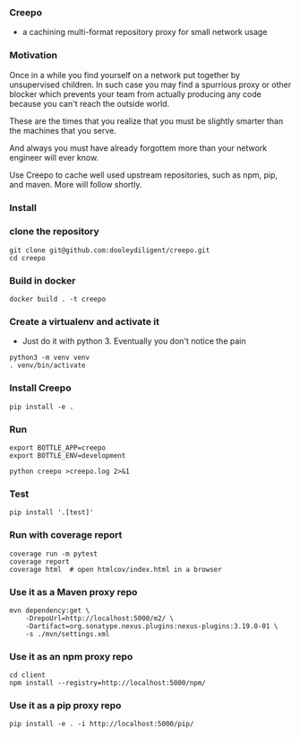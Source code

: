 ### Creepo
  - a cachining multi-format repository proxy for small network usage

### Motivation
Once in a while you find yourself on a network put together by unsupervised children.  In such case
you may find a spurrious proxy or other blocker which prevents your team from actually producing any code because you can't reach the outside world.

These are the times that you realize that you must be slightly smarter than the machines that you serve.

And always you must have already forgottem more than your network engineer will ever know.

Use Creepo to cache well used upstream repositories, such as npm, pip, and maven.  More will follow shortly.

### Install

### clone the repository
```
git clone git@github.com:dooleydiligent/creepo.git
cd creepo
```
### Build in docker
```
docker build . -t creepo
```
### Create a virtualenv and activate it
- Just do it with python 3.  Eventually you don't notice the pain
```
python3 -m venv venv
. venv/bin/activate
```
### Install Creepo
```
pip install -e .
```

### Run
```
export BOTTLE_APP=creepo
export BOTTLE_ENV=development

python creepo >creepo.log 2>&1
```

### Test
```
pip install '.[test]'
```

### Run with coverage report
```
coverage run -m pytest
coverage report
coverage html  # open htmlcov/index.html in a browser
```

### Use it as a Maven proxy repo
```
mvn dependency:get \
    -DrepoUrl=http://localhost:5000/m2/ \
    -Dartifact=org.sonatype.nexus.plugins:nexus-plugins:3.19.0-01 \
    -s ./mvn/settings.xml
```

### Use it as an npm proxy repo
```
cd client
npm install --registry=http://localhost:5000/npm/
```

### Use it as a pip proxy repo
```
pip install -e . -i http://localhost:5000/pip/
```
